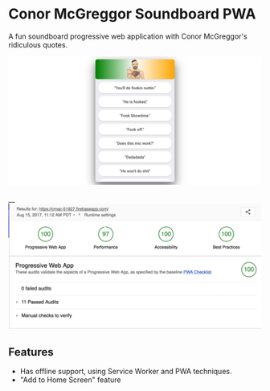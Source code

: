 # Conor McGreggor Soundboard PWA
A fun soundboard progressive web application with Conor McGreggor's ridiculous quotes.<br>

![alt text](imgs/cmac.png "CMac PWA Screenshot")
<br><br>__
![alt text](imgs/lighthouse.png "CMac PWA Lighthouse report")


## Features
* Has offline support, using Service Worker and PWA techniques.
* "Add to Home Screen" feature